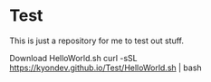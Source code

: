 # Test
This is just a repository for me to test out stuff. 

Download HelloWorld.sh
curl -sSL https://kyondev.github.io/Test/HelloWorld.sh | bash

